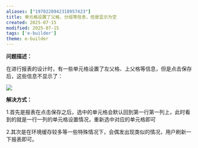 ```yaml
---
aliases: ["1970228942318957423"]
title: 单元格设置了父格、分组等信息，但是显示为空
created: 2025-07-15
modified: 2025-07-15
tags: ['e-builder']
theme: e-builder
---
```


**问题描述：**

在进行报表的设计时，有一些单元格设置了左父格、上父格等信息，但是点击保存后，这些信息不显示了：

![](55f7c87cd91b16d443838ee9580ee01f.jpg)

**解决方式：**

1.首先是报表在点击保存之后，选中的单元格会默认回到第一行第一列上，此时看到的就是一行一列的单元格设置情况，重新选中对应的单元格即可

2.其次是在环境缓存较多等一些特殊情况下，会偶发出现类似的情况，用户刷新一下报表即可。
